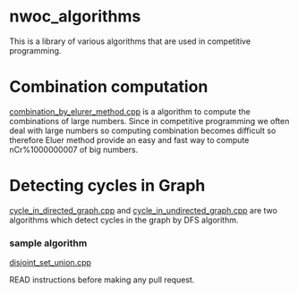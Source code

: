 # nwoc_algorithms
This is a library of various algorithms that are used in competitive programming.

# Combination computation
[combination_by_elurer_method.cpp](Algorithms/Combination/combination_by_elurer_method.cpp) is a algorithm to compute the combinations of large numbers. Since in competitive programming we often deal with large numbers so computing combination becomes difficult so therefore 
Eluer method provide an easy and fast way to compute nCr%1000000007 of big numbers.

# Detecting cycles in Graph
[cycle_in_directed_graph.cpp](Algorithms/Graphs/cycle_in_directed_graph.cpp) and [cycle_in_undirected_graph.cpp](Algorithms/Graphs/cycle_in_undirected_graph.cpp) are two algorithms which detect cycles in the graph by DFS algorithm.

### sample algorithm
[disjoint_set_union.cpp](Algorithms/disjoint_set_union/disjoint_set_union.cpp)


READ instructions before making any pull request.
